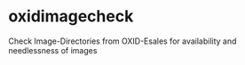 # oxidimagecheck
Check Image-Directories from OXID-Esales for availability and needlessness of images
